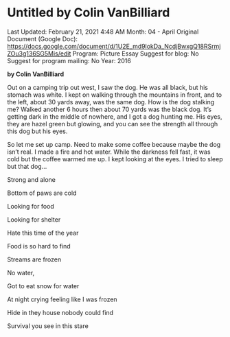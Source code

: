 # Untitled by Colin VanBilliard

Last Updated: February 21, 2021 4:48 AM
Month: 04 - April
Original Document (Google Doc): https://docs.google.com/document/d/1U2E_md9lokDa_NcdjBwxgQ18RSrmjZOu3g136SG5Mis/edit
Program: Picture Essay
Suggest for blog: No
Suggest for program mailing: No
Year: 2016

**by Colin VanBilliard**

Out on a camping trip out west, I saw the dog. He was all black, but his stomach was white. I kept on walking through the mountains in front, and to the left, about 30 yards away, was the same dog. How is the dog stalking me? Walked another 6 hours then about 70 yards was the black dog. It’s getting dark in the middle of nowhere, and I got a dog hunting me. His eyes, they are hazel green but glowing, and you can see the strength all through this dog but his eyes.

So let me set up camp. Need to make some coffee because maybe the dog isn’t real. I made a fire and hot water. While the darkness fell fast, it was cold but the coffee warmed me up. I kept looking at the eyes. I tried to sleep but that dog…

Strong and alone

Bottom of paws are cold

Looking for food

Looking for shelter

Hate this time of the year

Food is so hard to find

Streams are frozen

No water,

Got to eat snow for water

At night crying feeling like I was frozen

Hide in they house nobody could find

Survival you see in this stare